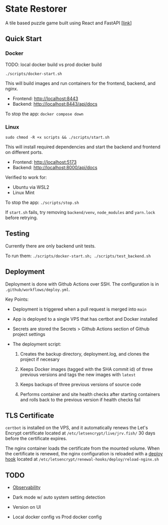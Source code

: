 # State Restorer

A tile based puzzle game built using React and FastAPI [[link](https://jrv.fish)]

## Quick Start

### Docker

TODO: local docker build vs prod docker build

```
./scripts/docker-start.sh
```

This will build images and run containers for the frontend, backend, and nginx.

- Frontend: [http://localhost:8443](http://localhost:8443)
- Backend: [http://localhost:8443/api/docs](http://localhost:8443/api/docs)

To stop the app: `docker compose down`

### Linux

```
sudo chmod -R +x scripts && ./scripts/start.sh
```

This will install required dependencies and start the backend and frontend on different ports.

- Frontend: [http://localhost:5173](http://localhost:5173)
- Backend: [http://localhost:8000/api/docs](http://localhost:8000/api/docs)

Verified to work for:

- Ubuntu via WSL2
- Linux Mint

To stop the app: `./scripts/stop.sh`

If `start.sh` fails, try removing `backend/venv`, `node_modules` and `yarn.lock` before retrying.

## Testing

Currently there are only backend unit tests.

To run them: `./scripts/docker-start.sh; ./scripts/test_backend.sh`

## Deployment

Deployment is done with Github Actions over SSH. The configuration is in `.github/workflows/deploy.yml`.

Key Points:

- Deployment is triggered when a pull request is merged into `main`

- App is deployed to a single VPS that has certbot and Docker installed

- Secrets are stored the Secrets > Github Actions section of Github project settings

- The deployment script:

  1. Creates the backup directory, deployment.log, and clones the project if necesary

  1. Keeps Docker images (tagged with the SHA commit id) of three previous versions and tags the new images with `latest`

  1. Keeps backups of three previous versions of source code

  1. Performs container and site health checks after starting containers and rolls back to the previous version if health checks fail

## TLS Certificate

`certbot` is installed on the VPS, and it automatically renews the Let's Encrypt certificate located at `/etc/letsencrypt/live/jrv.fish/` 30 days before the certificate expires.

The nginx container loads the certificate from the mounted volume. When the certificate is renewed, the nginx configuration is reloaded with a [deploy hook](https://www.interhacktive.de/certbot/using.html#pre-and-post-validation-hooks) located at `/etc/letsencrypt/renewal-hooks/deploy/reload-nginx.sh`

## TODO

- [Observability](https://grafana.com/grafana/dashboards/16110-fastapi-observability/)

- Dark mode w/ auto system setting detection

- Version on UI

- Local docker config vs Prod docker config
